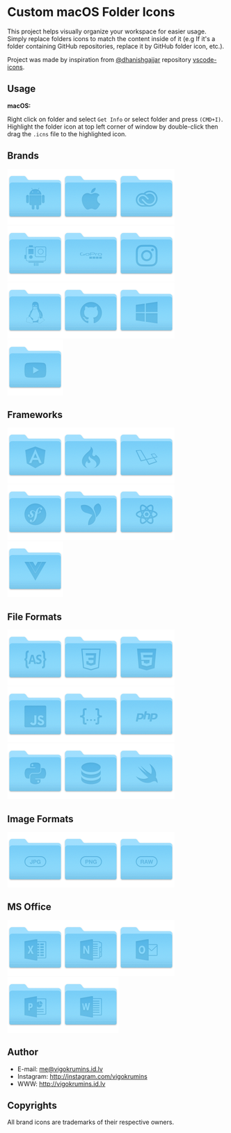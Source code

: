 Custom macOS Folder Icons
=========================================

This project helps visually organize your workspace for easier usage. Simply replace folders icons to match the content inside of it (e.g If it's a folder containing GitHub repositories, replace it by GitHub folder icon, etc.).

Project was made by inspiration from [@dhanishgajjar](https://github.com/dhanishgajjar) repository [vscode-icons](https://github.com/dhanishgajjar/vscode-icons).

## Usage

**macOS:**

Right click on folder and select `Get Info` or select folder and press `(CMD+I)`. Highlight the folder icon at top left corner of window by double-click then drag the `.icns` file to the highlighted icon.

## Brands
<img src="./png/android.png" width="128px" alt="Android"><img src="./png/apple.png" width="128px" alt="Apple"><img src="./png/creative-cloud.png" width="128px" alt="Creative Cloud"><img src="./png/gopro-alt.png" width="128px" alt="GoPro Alternative"><img src="./png/gopro.png" width="128px" alt="GoPro"><img src="./png/instagram.png" width="128px" alt="Instagram"><img src="./png/linux.png" width="128px" alt="Linux"><img src="./png/github.png" width="128px" alt="GitHub"><img src="./png/windows.png" width="128px" alt="Windows"><img src="./png/youtube.png" width="128px" alt="YouTube">

## Frameworks
<img src="./png/angular.png" width="128px" alt="Angular"><img src="./png/codeigniter.png" width="128px" alt="CodeIgniter"><img src="./png/laravel.png" width="128px" alt="Laravel"><img src="./png/symfony.png" width="128px" alt="Symfony"><img src="./png/yii2.png" width="128px" alt="Yii2"><img src="./png/react.png" width="128px" alt="React"><img src="./png/vue.png" width="128px" alt="Vue">


## File Formats
<img src="./png/actionscript.png" width="128px" alt="ActionScript"><img src="./png/css.png" width="128px" alt="CSS"><img src="./png/html.png" width="128px" alt="HTML"><img src="./png/javascript.png" width="128px" alt="JavaScript"><img src="./png/json.png" width="128px" alt="JSON"><img src="./png/php.png" width="128px" alt="PHP"><img src="./png/python.png" width="128px" alt="Python"><img src="./png/database.png" width="128px" alt="SQL"><img src="./png/swift.png" width="128px" alt="Swift">

## Image Formats
<img src="./png/jpg.png" width="128px" alt="JPG"><img src="./png/png.png" width="128px" alt="PNG"><img src="./png/raw.png" width="128px" alt="RAW">

## MS Office
<img src="./png/excel.png" width="128px" alt="Excel"><img src="./png/onenote.png" width="128px" alt="OneNote"><img src="./png/outlook.png" width="128px" alt="Outlook"><img src="./png/powerpoint.png" width="128px" alt="PowerPoint"><img src="./png/word.png" width="128px" alt="Word">

## Author
- E-mail: me@vigokrumins.id.lv
- Instagram: http://instagram.com/vigokrumins
- WWW: http://vigokrumins.id.lv

## Copyrights

All brand icons are trademarks of their respective owners.